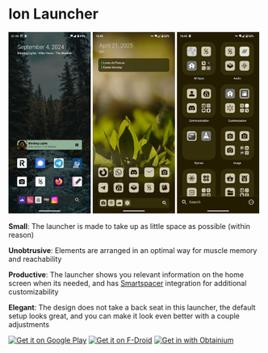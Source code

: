 # Ion Launcher

<img src=metadata/en-US/images/phoneScreenshots/1.jpg height=360px>
<img src=metadata/en-US/images/phoneScreenshots/2.jpg height=360px>
<img src=metadata/en-US/images/phoneScreenshots/3.jpg height=360px>

**Small**: The launcher is made to take up as little space as possible (within reason)

**Unobtrusive**: Elements are arranged in an optimal way for muscle memory and reachability

**Productive**: The launcher shows you relevant information on the home screen when its needed,
and has [Smartspacer](https://github.com/KieronQuinn/Smartspacer) integration for additional
customizability

**Elegant**: The design does not take a back seat in this launcher, the default setup looks great,
and you can make it look even better with a couple adjustments

<a href='https://play.google.com/store/apps/details?id=one.zagura.IonLauncher&pcampaignid=pcampaignidMKT-Other-global-all-co-prtnr-py-PartBadge-Mar2515-1'><img alt='Get it on Google Play' src=https://zagura.one/asset/misc/get-it-on/google-play.png height=56></a>
<a href="https://f-droid.org/packages/one.zagura.IonLauncher"><img alt="Get it on F-Droid" src=https://zagura.one/asset/misc/get-it-on/f-droid.png height=56></a>
<a href="https://apps.obtainium.imranr.dev/redirect?r=obtainium://app/%7B%22id%22%3A%22one.zagura.IonLauncher%22%2C%22url%22%3A%22https%3A%2F%2Fcodeberg.org%2Fzagura%2Fion-launcher%22%2C%22author%22%3A%22zagura%22%2C%22name%22%3A%22Ion%20Launcher%22%2C%22preferredApkIndex%22%3A0%2C%22additionalSettings%22%3A%22%7B%5C%22includePrereleases%5C%22%3Afalse%2C%5C%22fallbackToOlderReleases%5C%22%3Atrue%2C%5C%22filterReleaseTitlesByRegEx%5C%22%3A%5C%22%5C%22%2C%5C%22filterReleaseNotesByRegEx%5C%22%3A%5C%22%5C%22%2C%5C%22verifyLatestTag%5C%22%3Afalse%2C%5C%22sortMethodChoice%5C%22%3A%5C%22date%5C%22%2C%5C%22useLatestAssetDateAsReleaseDate%5C%22%3Afalse%2C%5C%22releaseTitleAsVersion%5C%22%3Atrue%2C%5C%22trackOnly%5C%22%3Afalse%2C%5C%22versionExtractionRegEx%5C%22%3A%5C%22%5C%22%2C%5C%22matchGroupToUse%5C%22%3A%5C%22%5C%22%2C%5C%22versionDetection%5C%22%3Afalse%2C%5C%22useVersionCodeAsOSVersion%5C%22%3Afalse%2C%5C%22apkFilterRegEx%5C%22%3A%5C%22%5C%22%2C%5C%22invertAPKFilter%5C%22%3Afalse%2C%5C%22autoApkFilterByArch%5C%22%3Atrue%2C%5C%22appName%5C%22%3A%5C%22%5C%22%2C%5C%22appAuthor%5C%22%3A%5C%22%5C%22%2C%5C%22shizukuPretendToBeGooglePlay%5C%22%3Afalse%2C%5C%22allowInsecure%5C%22%3Afalse%2C%5C%22exemptFromBackgroundUpdates%5C%22%3Afalse%2C%5C%22skipUpdateNotifications%5C%22%3Afalse%2C%5C%22about%5C%22%3A%5C%22%5C%22%2C%5C%22refreshBeforeDownload%5C%22%3Afalse%7D%22%2C%22overrideSource%22%3A%22Codeberg%22%7D"><img alt="Get in with Obtainium" src=https://zagura.one/asset/misc/get-it-on/obtainium.png height=56></a>